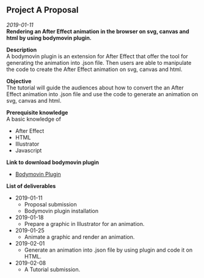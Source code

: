 ## Project A Proposal
*2019-01-11*
<br>**Rendering an After Effect animation in the browser on svg, canvas and html by using bodymovin plugin.**

**Description**
<br>A bodymovin plugin is an extension for After Effect that offer the tool for generating the animation into .json file. Then users are able to manipulate the code to create the After Effect animation on svg, canvas and html.
	
**Objective**
<br>The tutorial will guide the audiences about how to convert the an After Effect animation into .json file and use the code to generate an animation on svg, canvas and html.
	
**Prerequisite knowledge**
<br>A basic knowledge of 
- After Effect
- HTML
- Illustrator
- Javascript
 

**Link to download bodymovin plugin**
- [Bodymovin Plugin](https://aescripts.com/bodymovin/)

**List of deliverables**
- 2019-01-11	
	- Proposal submission
	- Bodymovin plugin installation
- 2019-01-18
	- Prepare a graphic in Illustrator for an animation.
- 2019-01-25
	- Animate a graphic and render an animation.
- 2019-02-01
	- Generate an animation into .json file by using plugin and code it on HTML.
- 2019-02-08
	- A Tutorial submission.
